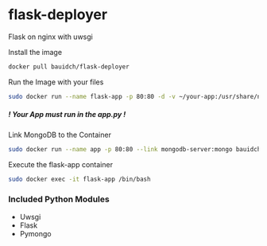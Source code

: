 # flask-deployer
Flask on nginx with uwsgi 

Install the image
```bash
docker pull bauidch/flask-deployer
```

Run the Image with your files
```bash
sudo docker run --name flask-app -p 80:80 -d -v ~/your-app:/usr/share/nginx/html bauidch/flask-deployer
```

##### ! Your App must run in the app.py !

Link MongoDB to the Container
```bash
sudo docker run --name app -p 80:80 --link mongodb-server:mongo bauidch/flask-deployer
```

Execute the flask-app container
```bash
sudo docker exec -it flask-app /bin/bash
```



### Included Python Modules
- Uwsgi
- Flask
- Pymongo
